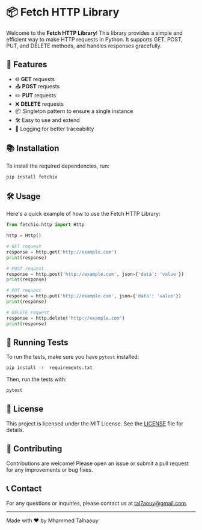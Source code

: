 # 📦 Fetch HTTP Library

Welcome to the **Fetch HTTP Library**! This library provides a simple and efficient way to make HTTP requests in Python. It supports GET, POST, PUT, and DELETE methods, and handles responses gracefully.

## 🚀 Features

- 🌐 **GET** requests
- 📤 **POST** requests
- ✏️ **PUT** requests
- ❌ **DELETE** requests
- 📦 Singleton pattern to ensure a single instance
- 🛠️ Easy to use and extend
- 📝 Logging for better traceability

## 📚 Installation

To install the required dependencies, run:

```sh
pip install fetchio
```

## 🛠️ Usage

Here's a quick example of how to use the Fetch HTTP Library:

```python
from fetchio.http import Http

http = Http()

# GET request
response = http.get('http://example.com')
print(response)

# POST request
response = http.post('http://example.com', json={'data': 'value'})
print(response)

# PUT request
response = http.put('http://example.com', json={'data': 'value'})
print(response)

# DELETE request
response = http.delete('http://example.com')
print(response)
```

## 🧪 Running Tests

To run the tests, make sure you have `pytest` installed:

```sh
pip install -r  requirements.txt
```

Then, run the tests with:

```sh
pytest
```

## 📄 License

This project is licensed under the MIT License. See the [LICENSE](LICENSE) file for details.

## 🤝 Contributing

Contributions are welcome! Please open an issue or submit a pull request for any improvements or bug fixes.

## 📞 Contact

For any questions or inquiries, please contact us at [tal7aouy@gmail.com](mailto:tal7aouy@gmail.com).

---

Made with ❤️ by Mhammed Talhaouy
